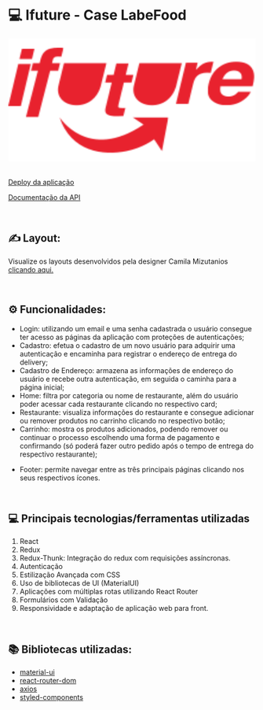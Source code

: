 <h1 id="top"> 💻 Ifuture - Case LabeFood</h1>

<div align="center">
   <img src="https://raw.githubusercontent.com/future4code/projeto-final-iFuture/a7a45ed620f138a82a456d2682b2696b9b8f952a/src/assets/logo.svg" width="100%" height="250" />
</div>

<br>

[Deploy da aplicação]()

[Documentação da API](https://documenter.getpostman.com/view/7549981/SWTEdGtT?version=latest)

<br>

## ✍️ Layout:
  Visualize os layouts desenvolvidos pela designer Camila Mizutanios [clicando aqui.](https://scene.zeplin.io/project/5dd5ab8e5fb2a0060f81698f)

<br>

## ⚙️ Funcionalidades:
  - Login: utilizando um email e uma senha cadastrada o usuário consegue ter acesso as páginas da aplicação com proteções de autenticações;
  - Cadastro: efetua o cadastro de um novo usuário para adquirir uma autenticação e encaminha para registrar o endereço de entrega do delivery;
  - Cadastro de Endereço: armazena as informações de endereço do usuário e recebe outra autenticação, em seguida o caminha para a página inicial;
  - Home: filtra por categoria ou nome de restaurante, além do usuário poder acessar cada restaurante clicando no respectivo card;
  - Restaurante: visualiza informações do restaurante e consegue adicionar ou remover produtos no carrinho clicando no respectivo botão;
  - Carrinho: mostra os produtos adicionados, podendo remover ou continuar o processo escolhendo uma forma de pagamento e confirmando (só poderá fazer outro pedido após o tempo de entrega do respectivo restaurante);
  <!-- - Perfil: acessa as páginas de dados do usuário podendo editar as informações de endereço ou login, além de ver seu histórico de pedidos finalizados; -->
  - Footer: permite navegar entre as três principais páginas clicando nos seus respectivos ícones.

<br>

## 💻 Principais tecnologias/ferramentas utilizadas

1. React
2. Redux
3. Redux-Thunk: Integração do redux com requisições assíncronas.
4. Autenticação
5. Estilização Avançada com CSS
6. Uso de bibliotecas de UI (MaterialUI)
7. Aplicações com múltiplas rotas utilizando React Router
8. Formulários com Validação
9. Responsividade e adaptação de aplicação web para front.

<br>

## :books: Bibliotecas utilizadas:
  - [material-ui](https://mui.com/pt/)
  - [react-router-dom](https://v5.reactrouter.com/)
  - [axios](https://github.com/axios/axios)
  - [styled-components](https://styled-components.com/)
  
  
<br>  
